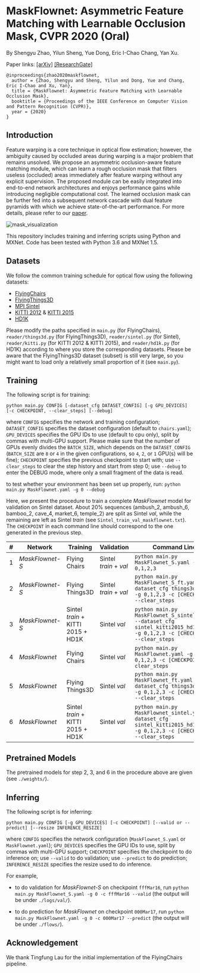 # MaskFlownet: Asymmetric Feature Matching with Learnable Occlusion Mask, CVPR 2020 (Oral)

By Shengyu Zhao, Yilun Sheng, Yue Dong, Eric I-Chao Chang, Yan Xu.

Paper links: [[arXiv]]() [[ResearchGate]]()

```
@inproceedings{zhao2020maskflownet,
  author = {Zhao, Shengyu and Sheng, Yilun and Dong, Yue and Chang, Eric I-Chao and Xu, Yan},
  title = {MaskFlownet: Asymmetric Feature Matching with Learnable Occlusion Mask},
  booktitle = {Proceedings of the IEEE Conference on Computer Vision and Pattern Recognition (CVPR)},
  year = {2020}
}
```

## Introduction

Feature warping is a core technique in optical flow estimation; however, the ambiguity caused by occluded areas during warping is a major problem that remains unsolved. We propose an asymmetric occlusion-aware feature matching module, which can learn a rough occlusion mask that filters useless (occluded) areas immediately after feature warping without any explicit supervision. The proposed module can be easily integrated into end-to-end network architectures and enjoys performance gains while introducing negligible computational cost. The learned occlusion mask can be further fed into a subsequent network cascade with dual feature pyramids with which we achieve state-of-the-art performance. For more details, please refer to our [paper]().

![mask_visualization](./images/mask_visualization-image.jpg)

This repository includes training and inferring scripts using Python and MXNet. Code has been tested with Python 3.6 and MXNet 1.5.

## Datasets

We follow the common training schedule for optical flow using the following datasets:

- [FlyingChairs](https://lmb.informatik.uni-freiburg.de/resources/datasets/FlyingChairs.en.html)
- [FlyingThings3D](https://lmb.informatik.uni-freiburg.de/resources/datasets/SceneFlowDatasets.en.html)
- [MPI Sintel](http://sintel.is.tue.mpg.de/downloads)
- [KITTI 2012](http://www.cvlibs.net/datasets/kitti/eval_stereo_flow.php?benchmark=flow) & [KITTI 2015](http://www.cvlibs.net/datasets/kitti/eval_scene_flow.php?benchmark=flow)
- [HD1K](http://hci-benchmark.iwr.uni-heidelberg.de/)

Please modify the paths specified in `main.py` (for FlyingChairs), `reader/things3d.py` (for FlyingThings3D), `reader/sintel.py` (for Sintel), `reader/kitti.py` (for KITTI 2012 & KITTI 2015), and `reader/hd1k.py` (for HD1K) according to where you store the corresponding datasets. Please be aware that the FlyingThings3D dataset (subset) is still very large, so you might want to load only a relatively small proportion of it (see `main.py`).

## Training

The following script is for training:

`python main.py CONFIG [-dataset_cfg DATASET_CONFIG] [-g GPU_DEVICES] [-c CHECKPOINT, --clear_steps] [--debug]`

where `CONFIG` specifies the network and training configuration; `DATASET_CONFIG` specifies the dataset configuration (default to `chairs.yaml`); `GPU_DEVICES` specifies the GPU IDs to use (default to cpu only), split by commas with multi-GPU support. Please make sure that the number of GPUs evenly divides the `BATCH_SIZE`, which depends on the `DATASET_CONFIG` (`BATCH_SIZE` are `8` or `4` in the given configurations, so `4`, `2`, or `1` GPU(s) will be fine); `CHECKPOINT` specifies the previous checkpoint to start with; use `--clear_steps` to clear the step history and start from step 0; use `--debug` to enter the DEBUG mode, where only a small fragment of the data is read.

to test whether your environment has been set up properly, run: `python main.py MaskFlownet.yaml -g 0 --debug`

Here, we present the procedure to train a complete *MaskFlownet* model for validation on Sintel dataset. About 20% sequences (ambush_2, ambush_6, bamboo_2, cave_4, market_6, temple_2) are split as Sintel *val*, while the remaining are left as Sintel *train* (see `Sintel_train_val_maskflownet.txt`). The `CHECKPOINT` in each command line should correspond to the one generated in the previous step.

<center>

| # | Network         | Training         | Validation     | Command Line |
|---|---|---|---|---|
| 1 | *MaskFlownet-S* | Flying Chairs    | Sintel *train* + *val* | `python main.py MaskFlownet_S.yaml -g 0,1,2,3` |
| 2 | *MaskFlownet-S* | Flying Things3D  | Sintel *train* + *val* | `python main.py MaskFlownet_S_ft.yaml --dataset_cfg things3d.yaml -g 0,1,2,3 -c [CHECKPOINT] --clear_steps` |
| 3 | *MaskFlownet-S* | Sintel *train* + KITTI 2015 + HD1K | Sintel *val* | `python main.py MaskFlownet_S_sintel.yaml --dataset_cfg sintel_kitti2015_hd1k.yaml -g 0,1,2,3 -c [CHECKPOINT] --clear_steps` |
| 4 | *MaskFlownet*   | Flying Chairs    | Sintel *val* | `python main.py MaskFlownet.yaml -g 0,1,2,3 -c [CHECKPOINT] --clear_steps` |
| 5 | *MaskFlownet*   | Flying Things3D  | Sintel *val* | `python main.py MaskFlownet_ft.yaml --dataset_cfg things3d.yaml -g 0,1,2,3 -c [CHECKPOINT] --clear_steps` |
| 6 | *MaskFlownet*   | Sintel *train* + KITTI 2015 + HD1K | Sintel *val* | `python main.py MaskFlownet_sintel.yaml --dataset_cfg sintel_kitti2015_hd1k.yaml -g 0,1,2,3 -c [CHECKPOINT] --clear_steps` |

</center>

## Pretrained Models

The pretrained models for step 2, 3, and 6 in the procedure above are given (see `./weights/`).

## Inferring

The following script is for inferring:

`python main.py CONFIG [-g GPU_DEVICES] [-c CHECKPOINT] [--valid or --predict] [--resize INFERENCE_RESIZE]`

where `CONFIG` specifies the network configuration (`MaskFlownet_S.yaml` or `MaskFlownet.yaml`); `GPU_DEVICES` specifies the GPU IDs to use, split by commas with multi-GPU support; `CHECKPOINT` specifies the checkpoint to do inference on; use `--valid` to do validation; use `--predict` to do prediction; `INFERENCE_RESIZE` specifies the resize used to do inference.

For example,

- to do validation for *MaskFlownet-S* on checkpoint `fffMar16`, run `python main.py MaskFlownet_S.yaml -g 0 -c fffMar16 --valid` (the output will be under `./logs/val/`).

- to do prediction for *MaskFlownet* on checkpoint `000Mar17`, run `python main.py MaskFlownet.yaml -g 0 -c 000Mar17 --predict` (the output will be under `./flows/`).

## Acknowledgement

We thank Tingfung Lau for the initial implementation of the FlyingChairs pipeline.
